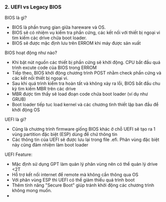 ### 2. UEFI vs Legacy BIOS

BIOS là gì?
- BIOS là phần trung gian giữa hareware và OS.
- BIOS sẽ có nhiệm vụ kiểm tra phần cứng, các kết nối với thiết bị ngoại vi tìm kiếm các drive chứa boot loader.
- BIOS sẽ được mặc định lưu trên ERROM khi máy được sản xuất

BIOS hoạt động như nào?
- Khi bật nút nguồn các thiết bị phần cứng sẽ khởi động. CPU bắt đầu quá trình excute code của BIOS trong ERROM
- Tiếp theo, BIOS khởi động chương trình POST nhằm check phần cứng và các kết nối thiết bị ngoại vi.
- Sau khi quá trình kiểm tra hoàn tất và không xảy ra lỗi, BIOS bắt đầu chu kỳ tìm kiếm MBR trên các drive
- MBR được tìm thấy sẽ load đoạn code chứa boot loader (ví dụ như GRUB)
- Boot loader tiếp tuc load kernel và các chương tình thiết lập ban đầu để khởi động OS

UEFI là gì?
- Cũng là chương trình firmware giống BIOS khác ở chỗ UEFI sẽ tạo ra 1 vùng partition đặc biệt (ESP) dùng để chứ thông tin
- Các thông tin của UEFI sẽ được lưu lại trong file .efi. Phân vùng đặc biệt này cũng đảm nhiệm làm boot loader

UEFI Feature:
- Mặc định sử dụng GPT làm quản lý phân vùng nên có thể quản lý drive <2T
- Hỗ trợ kết nối internet để remote mà không cần thông qua OS
- Với phân vùng ESP thì UEFI có thể giảm thiểu quá trình boot
- Thêm tính năng "Secure Boot" giúp tránh khởi động các chương trình không mong muốn.
- 

